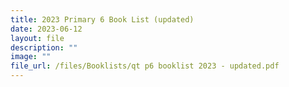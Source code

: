 ```yaml
---
title: 2023 Primary 6 Book List (updated)
date: 2023-06-12
layout: file
description: ""
image: ""
file_url: /files/Booklists/qt p6 booklist 2023 - updated.pdf
---
```

